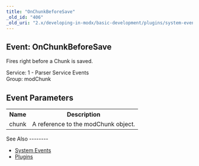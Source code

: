 ```yaml
---
title: "OnChunkBeforeSave"
_old_id: "406"
_old_uri: "2.x/developing-in-modx/basic-development/plugins/system-events/onchunkbeforesave"
---
```


Event: OnChunkBeforeSave
------------------------

Fires right before a Chunk is saved.

Service: 1 - Parser Service Events   
Group: modChunk

Event Parameters
----------------

<table><tbody><tr><th>Name</th><th>Description</th></tr><tr><td>chunk</td><td>A reference to the modChunk object.</td></tr></tbody></table>See Also
--------

- [System Events](developing-in-modx/basic-development/plugins/system-events "System Events")
- [Plugins](developing-in-modx/basic-development/plugins "Plugins")